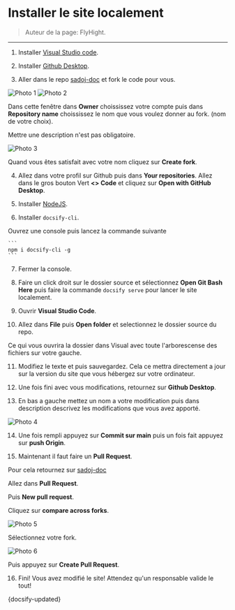 # Installer le site localement

> Auteur de la page: FlyHight.

---

1. Installer [Visual Studio code](https://desktop.github.com/download/).

2. Installer [Github Desktop](https://desktop.github.com/download/).

3. Aller dans le repo [sadoj-doc](https://github.com/pierrearma/sadoj-docs) et fork le code pour vous.

<img src="../../_media\sadoj-docs\photo_doc_1.png" alt="Photo 1" style="max-width: 600px;"/>
<img src="../../_media\sadoj-docs\photo_doc_2.png" alt="Photo 2" style="max-width: 600px;"/>

Dans cette fenêtre dans **Owner** choississez votre compte puis dans **Repository name** choississez le nom que vous voulez donner au fork. (nom de votre choix).

Mettre une description n'est pas obligatoire.

<img src="../../_media\sadoj-docs\photo_doc_3.png" alt="Photo 3" style="max-width: 600px;"/>

Quand vous êtes satisfait avec votre nom cliquez sur **Create fork**.

4. Allez dans votre profil sur Github puis dans **Your repositories**. Allez dans le gros bouton Vert **<> Code** et cliquez sur **Open with GitHub Desktop**.

5. Installer [NodeJS](https://nodejs.org/fr/).

6. Installer `docsify-cli`.

Ouvrez une console puis lancez la commande suivante

    ```
    npm i docsify-cli -g
    ```

7. Fermer la console. 

8. Faire un click droit sur le dossier source et sélectionnez **Open Git Bash Here** puis faire la commande `docsify serve` pour lancer le site localement.

9. Ouvrir **Visual Studio Code**.

10. Allez dans **File** puis **Open folder** et selectionnez le dossier source du repo.

Ce qui vous ouvrira la dossier dans Visual avec toute l'arborescense des fichiers sur votre gauche.

11. Modifiez le texte et puis sauvegardez. Cela ce mettra directement a jour sur la version du site que vous hébergez sur votre ordinateur.

12. Une fois fini avec vous modifications, retournez sur **Github Desktop**. 

13. En bas a gauche mettez un nom a votre modification puis dans description descrivez les modifications que vous avez apporté.

<img src="../../_media\sadoj-docs\photo_doc_4.png" alt="Photo 4" style="max-width: 600px;"/>

14.  Une fois rempli appuyez sur **Commit sur main** puis un fois fait appuyez sur **push Origin**.

15. Maintenant il faut faire un **Pull Request**. 

Pour cela retournez sur [sadoj-doc](https://github.com/pierrearma/sadoj-docs)

Allez dans **Pull Request**.

Puis **New pull request**.

Cliquez sur **compare across forks**.

<img src="../../_media\sadoj-docs\photo_doc_5.png" alt="Photo 5" style="max-width: 600px;"/>

Sélectionnez votre fork.

<img src="../../_media\sadoj-docs\photo_doc_6.png" alt="Photo 6" style="max-width: 600px;"/>

Puis appuyez sur **Create Pull Request**.

16. Fini! Vous avez modifié le site! Attendez qu'un responsable valide le tout!



{docsify-updated}